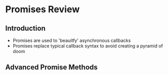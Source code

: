 # Promises Review
## Introduction
- Promises are used to 'beauitfy' asynchronous callbacks
- Promises replace typical callback syntax to avoid creating a pyramid of doom
## Advanced Promise Methods
